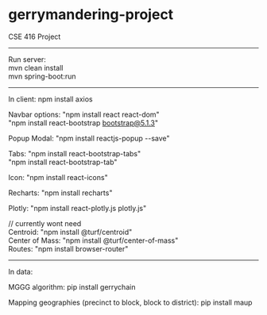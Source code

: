 # gerrymandering-project
CSE 416 Project

<hr />
Run server: <br/>
mvn clean install <br />
mvn spring-boot:run


<hr />
In client:
npm install axios

Navbar options: "npm install react react-dom"<br/>
                "npm install react-bootstrap bootstrap@5.1.3"

Popup Modal: "npm install reactjs-popup --save"

Tabs: "npm install react-bootstrap-tabs" <br/> "npm install react-bootstrap-tab"

Icon: "npm install react-icons"

Recharts: "npm install recharts"

Plotly: "npm install react-plotly.js plotly.js"

// currently wont need <br/>
Centroid: "npm install @turf/centroid" <br/>
Center of Mass: "npm install @turf/center-of-mass" <br/>
Routes: "npm install browser-router" <br/>


<hr />
In data:

MGGG algorithm: pip install gerrychain

Mapping geographies (precinct to block, block to district): pip install maup

